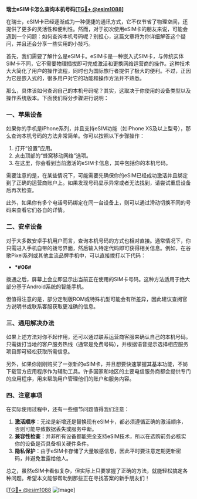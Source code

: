 **瑞士eSIM卡怎么查询本机号码[[TG💪+ @esim1088](https://t.me/s/esim1088)]**

在瑞士，eSIM卡已经逐渐成为一种便捷的通讯方式，它不仅节省了物理空间，还提供了更多的灵活性和便利性。然而，对于初次使用eSIM卡的朋友来说，可能会遇到一个问题：如何查询本机号码呢？别担心，这篇文章将为你详细解答这个疑问，并且还会分享一些实用的小技巧。

首先，我们需要了解什么是eSIM卡。eSIM卡是一种嵌入式SIM卡，与传统实体SIM卡不同，它不需要物理插拔即可完成激活和更换网络运营商的操作。这种技术大大简化了用户的操作流程，同时也为国际旅行者提供了极大的便利。不过，正因为它是嵌入式的，很多用户对它的功能和操作方法并不熟悉。

那么，具体该如何查询自己的本机号码呢？其实，这取决于你使用的设备类型以及操作系统版本。下面我们将分步骤进行说明：

### 一、苹果设备

如果你的手机是iPhone系列，并且支持eSIM功能（如iPhone XS及以上型号），那么查询本机号码的方法非常简单。你可以按照以下步骤操作：

1. 打开“设置”应用。
2. 点击顶部的“蜂窝移动网络”选项。
3. 在这里，你会看到当前激活的eSIM卡信息，其中包括你的本机号码。

需要注意的是，在某些情况下，可能需要先确保你的eSIM已经成功激活并且绑定到了正确的运营商账户上。如果发现号码显示异常或者无法找到，请尝试重启设备后再次检查。

此外，如果你有多个电话号码绑定在同一台设备上，则可以通过滑动切换不同的号码来查看它们各自的详情。

### 二、安卓设备

对于大多数安卓手机用户而言，查询本机号码的方式也相对直接。通常情况下，你只需进入手机自带的拨号界面，然后输入特定代码即可获得相关信息。例如，在谷歌Pixel系列或其他主流品牌手机中，可以直接拨打以下代码：

* **\*#06#**

拨通之后，屏幕上会立即显示出当前正在使用的SIM卡号码。这种方法适用于绝大部分基于Android系统的智能手机。

但值得注意的是，部分定制版ROM或特殊机型可能会有所差异，因此建议查阅官方说明书或联系客服获取更准确的信息。

### 三、通用解决办法

如果上述方法对你不起作用，还可以通过联系运营商客服来确认自己的本机号码。只需拨打当地的客户服务热线（通常是免费号码），并根据语音提示选择相应服务项目即可轻松获取所需信息。

另外，如果你刚刚购买了一张新的eSIM卡，并且想要快速掌握其基本功能，不妨下载官方应用程序作为辅助工具。许多国家和地区的主要电信服务商都会提供专门的应用程序，用来帮助用户管理他们的账户和服务内容。

### 四、注意事项

在实际使用过程中，还有一些细节问题值得我们注意：

1. **激活顺序**：无论是新增还是替换现有eSIM卡，都必须遵循正确的激活顺序，否则可能导致数据丢失或服务中断。
2. **兼容性检查**：并非所有设备都能完全支持eSIM技术，所以在选购前务必核实你的设备是否具备相关硬件条件。
3. **隐私保护**：由于eSIM卡存储了大量敏感信息，因此平时要注意定期更新密码，并避免泄露给他人。

总之，虽然eSIM卡看似复杂，但实际上只要掌握了正确的方法，就能轻松搞定各种问题。希望本文能够帮助到那些正在寻找答案的新手朋友们！

[[TG💪+ @esim1088](https://t.me/s/esim1088) ![Image](https://i.postimg.cc/4NQfJmqS/Snipaste-2025-05-13-00-14-12.png)]